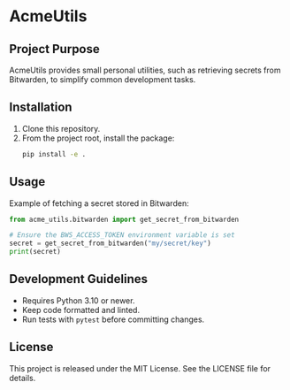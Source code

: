 # AcmeUtils

## Project Purpose
AcmeUtils provides small personal utilities, such as retrieving secrets from Bitwarden, to simplify common development tasks.

## Installation
1. Clone this repository.
2. From the project root, install the package:
   ```bash
   pip install -e .
   ```

## Usage
Example of fetching a secret stored in Bitwarden:
```python
from acme_utils.bitwarden import get_secret_from_bitwarden

# Ensure the BWS_ACCESS_TOKEN environment variable is set
secret = get_secret_from_bitwarden("my/secret/key")
print(secret)
```

## Development Guidelines
- Requires Python 3.10 or newer.
- Keep code formatted and linted.
- Run tests with `pytest` before committing changes.

## License
This project is released under the MIT License. See the LICENSE file for details.
